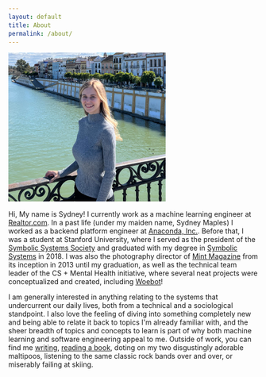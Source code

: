 ```yaml
---
layout: default
title: About
permalink: /about/
---
```


<img src="/assets/img/me.png" style="height: 300px;"/>

Hi, My name is Sydney! I currently work as a machine learning engineer at <a href="https://www.realtor.com/">Realtor.com</a>. In a past life (under my maiden name, Sydney Maples) I worked as a backend platform engineer at <a href="https://www.anaconda.com/">Anaconda, Inc.</a>. Before that, I was a student at Stanford University, where I served as the president of the <a href="https://symsys.stanford.edu/about/history-program/barwise-award-distinguished-contributions-symbolic-systems">Symbolic Systems Society</a> and graduated with my degree in <a href="http://www.symsyssociety.org/whatissymsys">Symbolic Systems</a> in 2018. I was also the photography director of <a href="https://issuu.com/mint_magazine">Mint Magazine</a> from its inception in 2013 until my graduation, as well as the technical team leader of the CS + Mental Health initiative, where several neat projects were conceptualized and created, including <a href="https://woebothealth.com/">Woebot</a>!

I am generally interested in anything relating to the systems that undercurrent our daily lives, both from a technical and a sociological standpoint. I also love the feeling of diving into something completely new and being able to relate it back to topics I'm already familiar with, and the sheer breadth of topics and concepts to learn is part of why both machine learning and software engineering appeal to me. Outside of work, you can find me <a href="{{site.url}}/blog">writing</a>, <a href="https://www.goodreads.com/user/show/40582536-sydney-trinidad">reading a book</a>, doting on my two disgustingly adorable maltipoos, listening to the same classic rock bands over and over, or miserably failing at skiing.